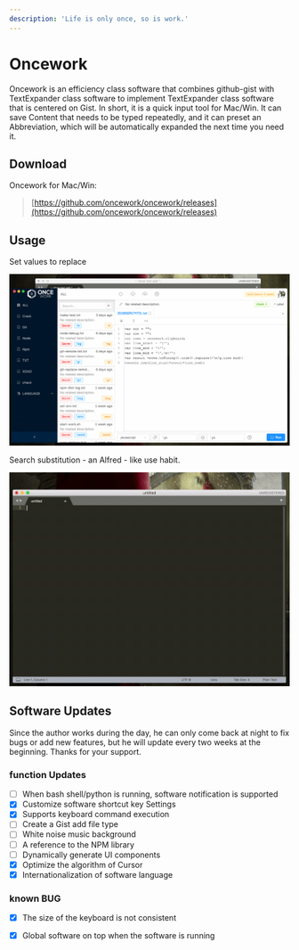 ```yaml
---
description: 'Life is only once, so is work.'
---
```


# Oncework

Oncework is an efficiency class software that combines github-gist with TextExpander class software to implement TextExpander class software that is centered on Gist. In short, it is a quick input tool for Mac/Win. It can save Content that needs to be typed repeatedly, and it can preset an Abbreviation, which will be automatically expanded the next time you need it.

## Download

Oncework for Mac/Win:

> [https://github.com/oncework/oncework/releases](https://github.com/oncework/oncework/releases)

## Usage

Set values to replace

![Set values to replace](.gitbook/assets/snippet-example.gif)

  
Search substitution - an Alfred - like use habit.

![](.gitbook/assets/window-alfred.gif)



## Software Updates

Since the author works during the day, he can only come back at night to fix bugs or add new features, but he will update every two weeks at the beginning. Thanks for your support.

### function Updates

* [ ] When bash shell/python is running, software notification is supported
* [x] Customize software shortcut key Settings
* [x] Supports keyboard command execution
* [ ] Create a Gist add file type
* [ ] White noise music background
* [ ] A reference to the NPM library
* [ ] Dynamically generate UI components
* [x] Optimize the algorithm of Cursor
* [x] Internationalization of software language

### known BUG

* [x] The size of the keyboard is not consistent
* [x] Global software on top when the software is running



